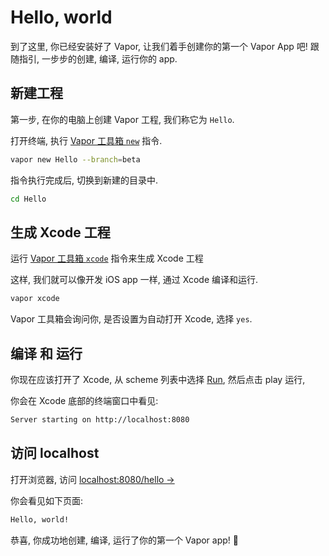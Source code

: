 # Hello, world

到了这里, 你已经安装好了 Vapor, 让我们着手创建你的第一个 Vapor App 吧! 跟随指引, 一步步的创建, 编译, 运行你的 app.

## 新建工程

第一步, 在你的电脑上创建 Vapor 工程, 我们称它为 `Hello`.

打开终端, 执行 [Vapor 工具箱 `new`](toolbox.md#New) 指令.

```sh
vapor new Hello --branch=beta
```

指令执行完成后, 切换到新建的目录中.

```sh
cd Hello
```

## 生成 Xcode 工程

运行 [Vapor 工具箱 `xcode`](toolbox#xcode) 指令来生成 Xcode 工程

这样, 我们就可以像开发 iOS app 一样, 通过 Xcode 编译和运行.

```sh
vapor xcode
```

Vapor 工具箱会询问你, 是否设置为自动打开 Xcode, 选择 `yes`.

## 编译 和 运行

你现在应该打开了 Xcode, 从 scheme 列表中选择 [Run](xcode.md#run), 然后点击 play 运行,

你会在 Xcode 底部的终端窗口中看见:

```sh
Server starting on http://localhost:8080
```

## 访问 localhost

打开浏览器, 访问 <a href="http://localhost:8080/hello" target="_blank">localhost:8080/hello &rarr;</a>

你会看见如下页面:

```html
Hello, world!
```

恭喜, 你成功地创建, 编译, 运行了你的第一个 Vapor app! 🎉
